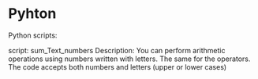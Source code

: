 # Pyhton
Python scripts:

script: sum_Text_numbers
Description:
You can perform arithmetic operations using numbers written with letters.
The same for the operators. The code accepts both numbers and letters (upper or lower cases)

